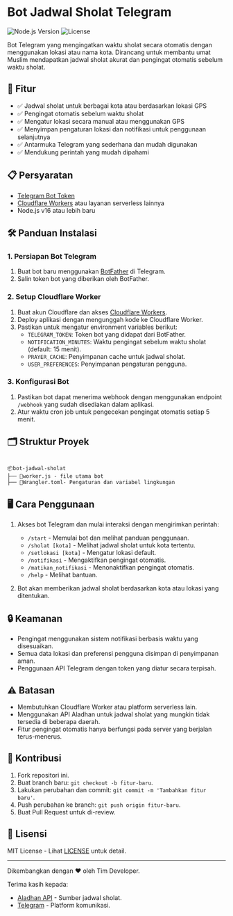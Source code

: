 # Bot Jadwal Sholat Telegram

![Node.js Version](https://img.shields.io/badge/Node.js-v16%2B-brightgreen.svg)
![License](https://img.shields.io/badge/License-MIT-yellow.svg)

Bot Telegram yang mengingatkan waktu sholat secara otomatis dengan menggunakan lokasi atau nama kota. Dirancang untuk membantu umat Muslim mendapatkan jadwal sholat akurat dan pengingat otomatis sebelum waktu sholat.

## 🚀 Fitur

- ✅ Jadwal sholat untuk berbagai kota atau berdasarkan lokasi GPS
- ✅ Pengingat otomatis sebelum waktu sholat
- ✅ Mengatur lokasi secara manual atau menggunakan GPS
- ✅ Menyimpan pengaturan lokasi dan notifikasi untuk penggunaan selanjutnya
- ✅ Antarmuka Telegram yang sederhana dan mudah digunakan
- ✅ Mendukung perintah yang mudah dipahami

## 📋 Persyaratan

- [Telegram Bot Token](https://core.telegram.org/bots#botfather)
- [Cloudflare Workers](https://workers.cloudflare.com/) atau layanan serverless lainnya
- Node.js v16 atau lebih baru

## 🛠️ Panduan Instalasi

### 1. Persiapan Bot Telegram
1. Buat bot baru menggunakan [BotFather](https://core.telegram.org/bots#botfather) di Telegram.
2. Salin token bot yang diberikan oleh BotFather.

### 2. Setup Cloudflare Worker
1. Buat akun Cloudflare dan akses [Cloudflare Workers](https://workers.cloudflare.com/).
2. Deploy aplikasi dengan mengunggah kode ke Cloudflare Worker.
3. Pastikan untuk mengatur environment variables berikut:
    - `TELEGRAM_TOKEN`: Token bot yang didapat dari BotFather.
    - `NOTIFICATION_MINUTES`: Waktu pengingat sebelum waktu sholat (default: 15 menit).
    - `PRAYER_CACHE`: Penyimpanan cache untuk jadwal sholat.
    - `USER_PREFERENCES`: Penyimpanan pengaturan pengguna.

### 3. Konfigurasi Bot
1. Pastikan bot dapat menerima webhook dengan menggunakan endpoint `/webhook` yang sudah disediakan dalam aplikasi.
2. Atur waktu cron job untuk pengecekan pengingat otomatis setiap 5 menit.

## 🗂️ Struktur Proyek
```

📦bot-jadwal-sholat
├── 📄worker.js - file utama bot
├── 📄Wrangler.toml- Pengaturan dan variabel lingkungan

```

## 🖥️ Cara Penggunaan
1. Akses bot Telegram dan mulai interaksi dengan mengirimkan perintah:
    - `/start` - Memulai bot dan melihat panduan penggunaan.
    - `/sholat [kota]` - Melihat jadwal sholat untuk kota tertentu.
    - `/setlokasi [kota]` - Mengatur lokasi default.
    - `/notifikasi` - Mengaktifkan pengingat otomatis.
    - `/matikan_notifikasi` - Menonaktifkan pengingat otomatis.
    - `/help` - Melihat bantuan.

2. Bot akan memberikan jadwal sholat berdasarkan kota atau lokasi yang ditentukan.

## 🔒 Keamanan
- Pengingat menggunakan sistem notifikasi berbasis waktu yang disesuaikan.
- Semua data lokasi dan preferensi pengguna disimpan di penyimpanan aman.
- Penggunaan API Telegram dengan token yang diatur secara terpisah.

## ⚠️ Batasan
- Membutuhkan Cloudflare Worker atau platform serverless lain.
- Menggunakan API Aladhan untuk jadwal sholat yang mungkin tidak tersedia di beberapa daerah.
- Fitur pengingat otomatis hanya berfungsi pada server yang berjalan terus-menerus.

## 🤝 Kontribusi
1. Fork repositori ini.
2. Buat branch baru: `git checkout -b fitur-baru`.
3. Lakukan perubahan dan commit: `git commit -m 'Tambahkan fitur baru'`.
4. Push perubahan ke branch: `git push origin fitur-baru`.
5. Buat Pull Request untuk di-review.

## 📝 Lisensi
MIT License - Lihat [LICENSE](LICENSE) untuk detail.

---

Dikembangkan dengan ❤️ oleh Tim Developer.

Terima kasih kepada:
- [Aladhan API](https://aladhan.com/prayer-times-api) - Sumber jadwal sholat.
- [Telegram](https://core.telegram.org/) - Platform komunikasi.
